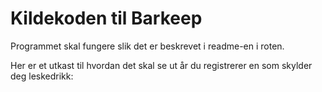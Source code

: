 # Kildekoden til Barkeep

Programmet skal fungere slik det er beskrevet i readme-en i roten.

Her er et utkast til hvordan det skal se ut år du registrerer en som skylder deg
leskedrikk: